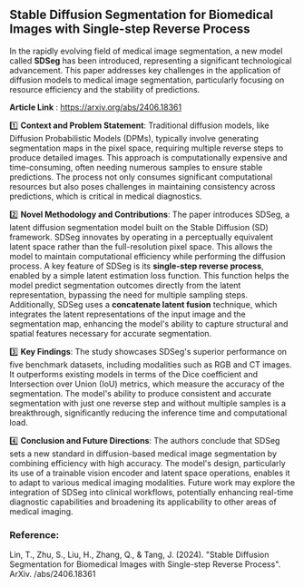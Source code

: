 ## Stable Diffusion Segmentation for Biomedical Images with Single-step Reverse Process

In the rapidly evolving field of medical image segmentation, a new model called **SDSeg** has been introduced, representing a significant technological advancement. This paper addresses key challenges in the application of diffusion models to medical image segmentation, particularly focusing on resource efficiency and the stability of predictions.

**Article Link** : https://arxiv.org/abs/2406.18361

1️⃣ **Context and Problem Statement**: Traditional diffusion models, like Diffusion Probabilistic Models (DPMs), typically involve generating segmentation maps in the pixel space, requiring multiple reverse steps to produce detailed images. This approach is computationally expensive and time-consuming, often needing numerous samples to ensure stable predictions. The process not only consumes significant computational resources but also poses challenges in maintaining consistency across predictions, which is critical in medical diagnostics.

2️⃣ **Novel Methodology and Contributions**: The paper introduces SDSeg, a latent diffusion segmentation model built on the Stable Diffusion (SD) framework. SDSeg innovates by operating in a perceptually equivalent latent space rather than the full-resolution pixel space. This allows the model to maintain computational efficiency while performing the diffusion process. A key feature of SDSeg is its **single-step reverse process**, enabled by a simple latent estimation loss function. This function helps the model predict segmentation outcomes directly from the latent representation, bypassing the need for multiple sampling steps. Additionally, SDSeg uses a **concatenate latent fusion** technique, which integrates the latent representations of the input image and the segmentation map, enhancing the model's ability to capture structural and spatial features necessary for accurate segmentation.

3️⃣ **Key Findings**: The study showcases SDSeg's superior performance on five benchmark datasets, including modalities such as RGB and CT images. It outperforms existing models in terms of the Dice coefficient and Intersection over Union (IoU) metrics, which measure the accuracy of the segmentation. The model's ability to produce consistent and accurate segmentation with just one reverse step and without multiple samples is a breakthrough, significantly reducing the inference time and computational load.

4️⃣ **Conclusion and Future Directions**: The authors conclude that SDSeg sets a new standard in diffusion-based medical image segmentation by combining efficiency with high accuracy. The model's design, particularly its use of a trainable vision encoder and latent space operations, enables it to adapt to various medical imaging modalities. Future work may explore the integration of SDSeg into clinical workflows, potentially enhancing real-time diagnostic capabilities and broadening its applicability to other areas of medical imaging.

### Reference:
Lin, T., Zhu, S., Liu, H., Zhang, Q., & Tang, J. (2024). "Stable Diffusion Segmentation for Biomedical Images with Single-step Reverse Process". ArXiv. /abs/2406.18361


